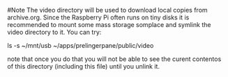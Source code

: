 #Note
The video directory will be used to download local copies from archive.org. Since the Raspberry Pi often runs on tiny disks it is recommended to mount some mass storage somplace and symlink the video directory to it. You can try:

ls -s ~/mnt/usb ~/apps/prelingerpane/public/video

note that once you do that you will not be able to see the curent contentos of this directory (including this file) until you unlink it.
